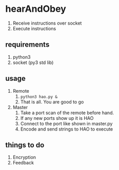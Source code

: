 hearAndObey
===========


1. Receive instructions over socket
2. Execute instructions


requirements
------------

1. python3
2. socket (py3 std lib)


usage
-----

1. Remote
    1. `python3 hao.py &`
    2. That is all. You are good to go
2. Master
    1. Take a port scan of the remote before hand.
    2. If any new ports show up it is HAO
    3. Connect to the port like shown in master.py
    4. Encode and send strings to HAO to execute


things to do
------------

1. Encryption
2. Feedback
